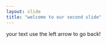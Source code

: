 ```yaml
---
layout: slide 
title: "welcome to our second slide"
---
```

your text
use the left arrow to go back!



